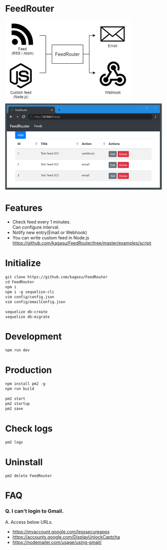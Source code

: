 # FeedRouter
![](https://github.com/kagasu/FeedRouter/raw/master/resources/image001.png)
![](https://github.com/kagasu/FeedRouter/raw/master/resources/image002.png)

# Features
- Check feed every 1 minutes.<br>Can configure interval.
- Notify new entry(Email or Webhook)
- You can write custom feed in Node.js<br>
https://github.com/kagasu/FeedRouter/tree/master/examples/script

# Initialize
```
git clone https://github.com/kagasu/FeedRouter
cd FeedRouter
npm i
npm i -g sequelize-cli
vim config/config.json
vim config/emailConfig.json

sequelize db:create
sequelize db:migrate
```

# Development
```
npm run dev
```

# Production
```
npm install pm2 -g
npm run build

pm2 start
pm2 startup
pm2 save
```

# Check logs
```
pm2 logs
```

# Uninstall
```
pm2 delete FeedRouter
```

# FAQ
### Q. I can't login to Gmail.
A. Access below URLs.
- https://myaccount.google.com/lesssecureapps
- https://accounts.google.com/DisplayUnlockCaptcha
- https://nodemailer.com/usage/using-gmail/
